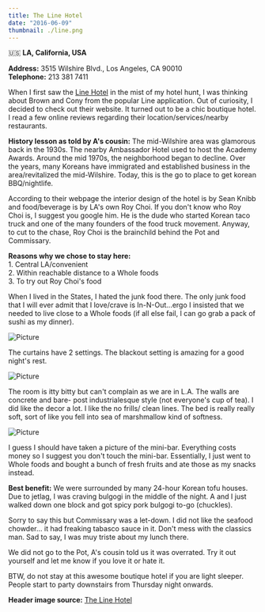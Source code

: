 ```yaml
---
title: The Line Hotel
date: "2016-06-09"
thumbnail: ./line.png
---
```

🇺🇸 **LA, California, USA**

**Address:** 3515 Wilshire Blvd., Los Angeles, CA 90010  
**Telephone:** 213 381 7411

When I first saw the [Line Hotel](http://www.thelinehotel.com/) in the mist of my hotel hunt, I was thinking about Brown and Cony from the popular Line application. Out of curiosity, I decided to check out their website. It turned out to be a chic boutique hotel. I read a few online reviews regarding their location/services/nearby restaurants.

**History lesson as told by A's cousin:** The mid-Wilshire area was glamorous back in the 1930s. The nearby Ambassador Hotel used to host the Academy Awards. Around the mid 1970s, the neighborhood began to decline. Over the years, many Koreans have immigrated and established business in the area/revitalized the mid-Wilshire. Today, this is the go to place to get korean BBQ/nightlife.

According to their webpage the interior design of the hotel is by Sean Knibb and food/beverage is by LA's own Roy Choi. If you don't know who Roy Choi is, I suggest you google him. He is the dude who started Korean taco truck and one of the many founders of the food truck movement. Anyway, to cut to the chase, Roy Choi is the brainchild behind the Pot and Commissary.

**Reasons why we chose to stay here:**  
1\. Central LA/convenient  
2\. Within reachable distance to a Whole foods  
3\. To try out Roy Choi's food

When I lived in the States, I hated the junk food there. The only junk food that I will ever admit that I love/crave is In-N-Out...ergo I insisted that we needed to live close to a Whole foods (if all else fail, I can go grab a pack of sushi as my dinner).

![Picture](https://hola-yolo.weebly.com/uploads/4/8/2/0/48209285/4919373_orig.jpg)

The curtains have 2 settings. The blackout setting is amazing for a good night's rest.

![Picture](https://hola-yolo.weebly.com/uploads/4/8/2/0/48209285/6686044_orig.jpg)

The room is itty bitty but can't complain as we are in L.A. The walls are concrete and bare- post industrialesque style (not everyone's cup of tea). I did like the decor a lot. I like the no frills/ clean lines. The bed is really really soft, sort of like you fell into sea of marshmallow kind of softness.

![Picture](https://hola-yolo.weebly.com/uploads/4/8/2/0/48209285/3801943_orig.jpg)

I guess I should have taken a picture of the mini-bar. Everything costs money so I suggest you don't touch the mini-bar. Essentially, I just went to Whole foods and bought a bunch of fresh fruits and ate those as my snacks instead.

**Best benefit:** We were surrounded by many 24-hour Korean tofu houses. Due to jetlag, I was craving bulgogi in the middle of the night. A and I just walked down one block and got spicy pork bulgogi to-go (chuckles).

Sorry to say this but Commissary was a let-down. I did not like the seafood chowder... it had freaking tabasco sauce in it. Don't mess with the classics man. Sad to say, I was muy triste about my lunch there.

We did not go to the Pot, A's cousin told us it was overrated. Try it out yourself and let me know if you love it or hate it.

BTW, do not stay at this awesome boutique hotel if you are light sleeper. People start to party downstairs from Thursday night onwards.

**Header image source:** [The Line Hotel](https://www.thelinehotel.com/los-angeles/)